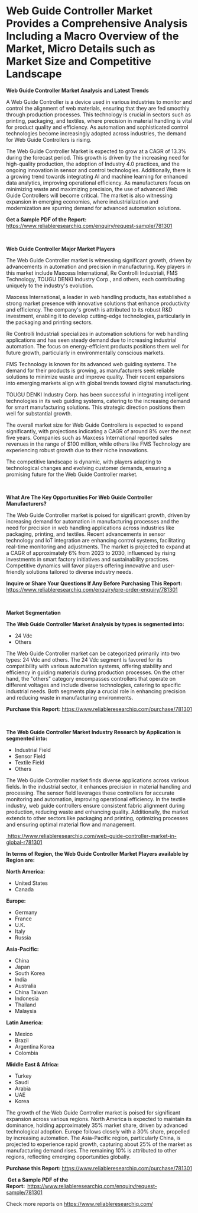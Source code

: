 <p><h1>Web Guide Controller Market Provides a Comprehensive Analysis Including a Macro Overview of the Market, Micro Details such as Market Size and Competitive Landscape</h1></p><p><strong>Web Guide Controller Market Analysis and Latest Trends</strong></p>
<p><p>A Web Guide Controller is a device used in various industries to monitor and control the alignment of web materials, ensuring that they are fed smoothly through production processes. This technology is crucial in sectors such as printing, packaging, and textiles, where precision in material handling is vital for product quality and efficiency. As automation and sophisticated control technologies become increasingly adopted across industries, the demand for Web Guide Controllers is rising.</p><p>The Web Guide Controller Market is expected to grow at a CAGR of 13.3% during the forecast period. This growth is driven by the increasing need for high-quality production, the adoption of Industry 4.0 practices, and the ongoing innovation in sensor and control technologies. Additionally, there is a growing trend towards integrating AI and machine learning for enhanced data analytics, improving operational efficiency. As manufacturers focus on minimizing waste and maximizing precision, the use of advanced Web Guide Controllers will become critical. The market is also witnessing expansion in emerging economies, where industrialization and modernization are spurring demand for advanced automation solutions.</p></p>
<p><strong>Get a Sample PDF of the Report:&nbsp;</strong> <a href="https://www.reliableresearchiq.com/enquiry/request-sample/781301?utm_campaign=3073&utm_medium=2&utm_source=Github&utm_content=ia&utm_term=10042025&utm_id=web-guide-controller">https://www.reliableresearchiq.com/enquiry/request-sample/781301</a></p>
<p>&nbsp;</p>
<p><strong>Web Guide Controller Major Market Players</strong></p>
<p><p>The Web Guide Controller market is witnessing significant growth, driven by advancements in automation and precision in manufacturing. Key players in this market include Maxcess International, Re Controlli Industriali, FMS Technology, TOUGU DENKI Industry Corp., and others, each contributing uniquely to the industry's evolution.</p><p>Maxcess International, a leader in web handling products, has established a strong market presence with innovative solutions that enhance productivity and efficiency. The company's growth is attributed to its robust R&D investment, enabling it to develop cutting-edge technologies, particularly in the packaging and printing sectors.</p><p>Re Controlli Industriali specializes in automation solutions for web handling applications and has seen steady demand due to increasing industrial automation. The focus on energy-efficient products positions them well for future growth, particularly in environmentally conscious markets.</p><p>FMS Technology is known for its advanced web guiding systems. The demand for their products is growing, as manufacturers seek reliable solutions to minimize waste and improve quality. Their recent expansions into emerging markets align with global trends toward digital manufacturing.</p><p>TOUGU DENKI Industry Corp. has been successful in integrating intelligent technologies in its web guiding systems, catering to the increasing demand for smart manufacturing solutions. This strategic direction positions them well for substantial growth.</p><p>The overall market size for Web Guide Controllers is expected to expand significantly, with projections indicating a CAGR of around 8% over the next five years. Companies such as Maxcess International reported sales revenues in the range of $100 million, while others like FMS Technology are experiencing robust growth due to their niche innovations.</p><p>The competitive landscape is dynamic, with players adapting to technological changes and evolving customer demands, ensuring a promising future for the Web Guide Controller market.</p></p>
<p>&nbsp;</p>
<p><strong>What Are The Key Opportunities For Web Guide Controller Manufacturers?</strong></p>
<p><p>The Web Guide Controller market is poised for significant growth, driven by increasing demand for automation in manufacturing processes and the need for precision in web handling applications across industries like packaging, printing, and textiles. Recent advancements in sensor technology and IoT integration are enhancing control systems, facilitating real-time monitoring and adjustments. The market is projected to expand at a CAGR of approximately 6% from 2023 to 2030, influenced by rising investments in smart factory initiatives and sustainability practices. Competitive dynamics will favor players offering innovative and user-friendly solutions tailored to diverse industry needs.</p></p>
<p><strong>Inquire or Share Your Questions If Any Before Purchasing This Report:</strong> <a href="https://www.reliableresearchiq.com/enquiry/pre-order-enquiry/781301?utm_campaign=3073&utm_medium=2&utm_source=Github&utm_content=ia&utm_term=10042025&utm_id=web-guide-controller">https://www.reliableresearchiq.com/enquiry/pre-order-enquiry/781301</a></p>
<p>&nbsp;</p>
<p><strong>Market Segmentation</strong></p>
<p><strong>The Web Guide Controller Market Analysis by types is segmented into:</strong></p>
<p><ul><li>24 Vdc</li><li>Others</li></ul></p>
<p><p>The Web Guide Controller market can be categorized primarily into two types: 24 Vdc and others. The 24 Vdc segment is favored for its compatibility with various automation systems, offering stability and efficiency in guiding materials during production processes. On the other hand, the "others" category encompasses controllers that operate on different voltages and include diverse technologies, catering to specific industrial needs. Both segments play a crucial role in enhancing precision and reducing waste in manufacturing environments.</p></p>
<p><strong>Purchase this Report:&nbsp;</strong><a href="https://www.reliableresearchiq.com/purchase/781301?utm_campaign=3073&utm_medium=2&utm_source=Github&utm_content=ia&utm_term=10042025&utm_id=web-guide-controller">https://www.reliableresearchiq.com/purchase/781301</a></p>
<p>&nbsp;</p>
<p><strong>The Web Guide Controller Market Industry Research by Application is segmented into:</strong></p>
<p><ul><li>Industrial Field</li><li>Sensor Field</li><li>Textile Field</li><li>Others</li></ul></p>
<p><p>The Web Guide Controller market finds diverse applications across various fields. In the industrial sector, it enhances precision in material handling and processing. The sensor field leverages these controllers for accurate monitoring and automation, improving operational efficiency. In the textile industry, web guide controllers ensure consistent fabric alignment during production, reducing waste and enhancing quality. Additionally, the market extends to other sectors like packaging and printing, optimizing processes and ensuring optimal material flow and management.</p></p>
<p><a href="https://www.reliableresearchiq.com/web-guide-controller-market-in-global-r781301?utm_campaign=3073&utm_medium=2&utm_source=Github&utm_content=ia&utm_term=10042025&utm_id=web-guide-controller">&nbsp;https://www.reliableresearchiq.com/web-guide-controller-market-in-global-r781301</a></p>
<p><strong>In terms of Region, the Web Guide Controller Market Players available by Region are:</strong></p>
<p>
    <p> <strong> North America: </strong>
        <ul>
            <li>United States</li>
            <li>Canada</li>
        </ul>
        </p> 
    <p> <strong> Europe: </strong>
        <ul>
            <li>Germany</li>
            <li>France</li>
            <li>U.K.</li>
            <li>Italy</li>
            <li>Russia</li>
        </ul>
        </p> 
    <p> <strong> Asia-Pacific: </strong>
        <ul>
            <li>China</li>
            <li>Japan</li>
            <li>South Korea</li>
            <li>India</li>
            <li>Australia</li>
            <li>China Taiwan</li>
            <li>Indonesia</li>
            <li>Thailand</li>
            <li>Malaysia</li>
        </ul>
        </p> 
    <p> <strong> Latin America: </strong>
        <ul>
            <li>Mexico</li>
            <li>Brazil</li>
            <li>Argentina Korea</li>
            <li>Colombia</li>
        </ul>
        </p> 
    <p> <strong> Middle East & Africa: </strong>
        <ul>
            <li>Turkey</li>
            <li>Saudi</li>
            <li>Arabia</li>
            <li>UAE</li>
            <li>Korea</li>
        </ul>
    </p>
    </p>
<p><p>The growth of the Web Guide Controller market is poised for significant expansion across various regions. North America is expected to maintain its dominance, holding approximately 35% market share, driven by advanced technological adoption. Europe follows closely with a 30% share, propelled by increasing automation. The Asia-Pacific region, particularly China, is projected to experience rapid growth, capturing about 25% of the market as manufacturing demand rises. The remaining 10% is attributed to other regions, reflecting emerging opportunities globally.</p></p>
<p><strong>Purchase this Report: </strong><a href="https://www.reliableresearchiq.com/purchase/781301?utm_campaign=3073&utm_medium=2&utm_source=Github&utm_content=ia&utm_term=10042025&utm_id=web-guide-controller">https://www.reliableresearchiq.com/purchase/781301</a></p>
<p>&nbsp;<strong>Get a Sample PDF of the Report:&nbsp;&nbsp;</strong><a href="https://www.reliableresearchiq.com/enquiry/request-sample/781301?utm_campaign=3073&utm_medium=2&utm_source=Github&utm_content=ia&utm_term=10042025&utm_id=web-guide-controller">https://www.reliableresearchiq.com/enquiry/request-sample/781301</a></p>
<p><strong></strong></p>
<p>Check more reports on <a href="https://www.reliableresearchiq.com/?utm_campaign=3073&utm_medium=2&utm_source=Github&utm_content=ia&utm_term=10042025&utm_id=web-guide-controller">https://www.reliableresearchiq.com/</a></p>